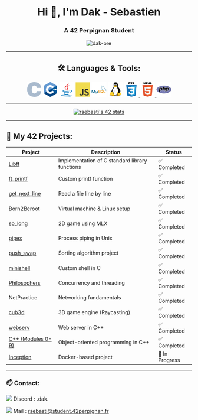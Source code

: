 <h1 align="center">Hi 👋, I'm Dak - Sebastien</h1>
<h3 align="center">A 42 Perpignan Student</h3>

<p align="center">
  <img src="https://komarev.com/ghpvc/?username=dak-ore&label=Profile%20views&color=0e75b6&style=flat" alt="dak-ore" />
</p>

---

<h2 align="center">🛠️ Languages & Tools:</h2>
<p align="center">
  <img src="https://raw.githubusercontent.com/devicons/devicon/master/icons/c/c-original.svg" alt="C" width="40" height="40"/>
  <img src="https://raw.githubusercontent.com/devicons/devicon/master/icons/cplusplus/cplusplus-original.svg" alt="C++" width="40" height="40"/>
  <img src="https://raw.githubusercontent.com/devicons/devicon/master/icons/java/java-original.svg" alt="Java" width="40" height="40"/>
  <img src="https://raw.githubusercontent.com/devicons/devicon/master/icons/javascript/javascript-original.svg" alt="JavaScript" width="40" height="40"/>
  <img src="https://raw.githubusercontent.com/devicons/devicon/master/icons/mysql/mysql-original-wordmark.svg" alt="MySQL" width="40" height="40"/>
  <img src="https://raw.githubusercontent.com/devicons/devicon/master/icons/linux/linux-original.svg" alt="Linux" width="40" height="40"/>
  <a href="https://www.w3schools.com/css/" target="_blank" rel="noreferrer"> <img src="https://raw.githubusercontent.com/devicons/devicon/master/icons/css3/css3-original-wordmark.svg" alt="css3" width="40" height="40"/> </a> <a href="https://www.w3.org/html/" target="_blank" rel="noreferrer"> <img src="https://raw.githubusercontent.com/devicons/devicon/master/icons/html5/html5-original-wordmark.svg" alt="html5" width="40" height="40"/><a href="https://www.php.net" target="_blank" rel="noreferrer"> <img src="https://raw.githubusercontent.com/devicons/devicon/master/icons/php/php-original.svg" alt="php" width="40" height="40"/>
</p>
    
---

<p align="center">
  <a href="https://github.com/oakoudad/badge42">
    <img src="https://badge.mediaplus.ma/kettlebells/rsebasti?1337Badge=off&UM6P=off" alt="rsebasti's 42 stats" />
  </a>
</p>

---

<h2>🚀 My 42 Projects:</h2>

| Project | Description | Status |
|---------|------------|--------|
| [Libft](https://github.com/Dak-Ore/libft) | Implementation of C standard library functions | ✅ Completed |
| [ft_printf](https://github.com/Dak-Ore/ft_printf) | Custom printf function | ✅ Completed |
| [get_next_line](https://github.com/Dak-Ore/get_next_line) | Read a file line by line | ✅ Completed |
| Born2Beroot | Virtual machine & Linux setup | ✅ Completed |
| [so_long](https://github.com/Dak-Ore/solong) | 2D game using MLX | ✅ Completed |
| [pipex](https://github.com/Dak-Ore/pipex) | Process piping in Unix | ✅ Completed |
| [push_swap](https://github.com/Dak-Ore/push_swap) | Sorting algorithm project | ✅ Completed |
| [minishell](https://github.com/Dak-Ore/minishell) | Custom shell in C | ✅ Completed |
| [Philosophers](https://github.com/Dak-Ore/philosophers) | Concurrency and threading | ✅ Completed |
| NetPractice | Networking fundamentals | ✅ Completed |
| [cub3d](https://github.com/zak4b/cub3d) | 3D game engine (Raycasting) | ✅ Completed |
| [webserv](https://github.com/Dak-Ore/webserv) | Web server in C++ | ✅ Completed |
| [C++ (Modules 0-9)](https://github.com/Dak-Ore/cpp) | Object-oriented programming in C++ | ✅ Completed |
| [Inception](https://github.com/Dak-Ore/inception) | Docker-based project | 🔄 In Progress |



---

### 📫 Contact:
<p>
  <img src="https://img.icons8.com/color/48/000000/discord-logo.png" width="18"/> Discord : .dak.
</p>
<p>
  <img src="https://img.icons8.com/color/48/000000/gmail--v1.png" width="18"/> Mail : <a href="mailto:rsebasti@student.42perpignan.fr">rsebasti@student.42perpignan.fr</a>
</p>
